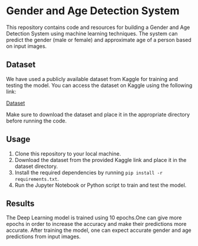 # Gender and Age Detection System

This repository contains code and resources for building a Gender and Age Detection System using machine learning techniques. The system can predict the gender (male or female) and approximate age of a person based on input images.

## Dataset

We have used a publicly available dataset from Kaggle for training and testing the model. You can access the dataset on Kaggle using the following link:

[Dataset](https://www.kaggle.com/datasets/jangedoo/utkface-new)

Make sure to download the dataset and place it in the appropriate directory before running the code.

## Usage

1. Clone this repository to your local machine.
2. Download the dataset from the provided Kaggle link and place it in the dataset directory.
3. Install the required dependencies by running `pip install -r requirements.txt`.
4. Run the Jupyter Notebook or Python script to train and test the model.

## Results

The Deep Learning model is trained using 10 epochs.One can give more epochs in order to increase the accuracy and make their predictions more accurate. After training the model, one can expect accurate gender and age predictions from input images.

